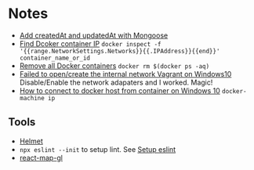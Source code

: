 # Notes

* [Add createdAt and updatedAt with Mongoose](https://mongoosejs.com/docs/guide.html#timestamps)
* [Find Dcoker container IP](https://stackoverflow.com/questions/17157721/how-to-get-a-docker-containers-ip-address-from-the-host) `docker inspect -f '{{range.NetworkSettings.Networks}}{{.IPAddress}}{{end}}' container_name_or_id`
* [Remove all Docker containers](https://coderwall.com/p/ewk0mq/stop-remove-all-docker-containers) `docker rm $(docker ps -aq)`
* [Failed to open/create the internal network Vagrant on Windows10](https://stackoverflow.com/questions/33725779/failed-to-open-create-the-internal-network-vagrant-on-windows10) Disable/Enable the network adapaters and I worked. Magic!
* [How to connect to docker host from container on Windows 10](https://stackoverflow.com/questions/40746453/how-to-connect-to-docker-host-from-container-on-windows-10-docker-for-windows) `docker-machine ip`

## Tools

* [Helmet](https://helmetjs.github.io/)
* `npx eslint --init` to setup lint. See [Setup eslint](https://sourcelevel.io/blog/how-to-setup-eslint-and-prettier-on-node)
* [react-map-gl](https://visgl.github.io/react-map-gl/)